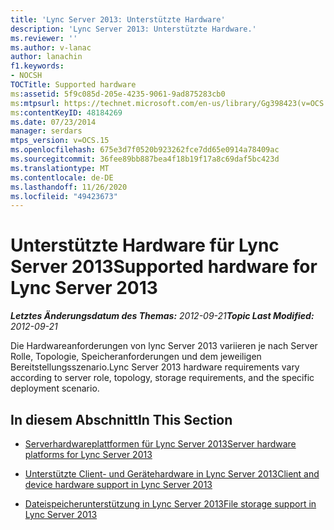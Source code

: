 ```yaml
---
title: 'Lync Server 2013: Unterstützte Hardware'
description: 'Lync Server 2013: Unterstützte Hardware.'
ms.reviewer: ''
ms.author: v-lanac
author: lanachin
f1.keywords:
- NOCSH
TOCTitle: Supported hardware
ms:assetid: 5f9c085d-205e-4235-9061-9ad875283cb0
ms:mtpsurl: https://technet.microsoft.com/en-us/library/Gg398423(v=OCS.15)
ms:contentKeyID: 48184269
ms.date: 07/23/2014
manager: serdars
mtps_version: v=OCS.15
ms.openlocfilehash: 675e3d7f0520b923262fce7dd65e0914a78409ac
ms.sourcegitcommit: 36fee89bb887bea4f18b19f17a8c69daf5bc423d
ms.translationtype: MT
ms.contentlocale: de-DE
ms.lasthandoff: 11/26/2020
ms.locfileid: "49423673"
---
```

# <a name="supported-hardware-for-lync-server-2013"></a><span data-ttu-id="da5b0-103">Unterstützte Hardware für Lync Server 2013</span><span class="sxs-lookup"><span data-stu-id="da5b0-103">Supported hardware for Lync Server 2013</span></span>

<div data-xmlns="http://www.w3.org/1999/xhtml">

<div class="topic" data-xmlns="http://www.w3.org/1999/xhtml" data-msxsl="urn:schemas-microsoft-com:xslt" data-cs="https://msdn.microsoft.com/">

<div data-asp="https://msdn2.microsoft.com/asp">



</div>

<div id="mainSection">

<div id="mainBody"><span data-ttu-id="da5b0-104">

<span> </span></span><span class="sxs-lookup"><span data-stu-id="da5b0-104">

<span> </span></span></span>

<span data-ttu-id="da5b0-105">_**Letztes Änderungsdatum des Themas:** 2012-09-21_</span><span class="sxs-lookup"><span data-stu-id="da5b0-105">_**Topic Last Modified:** 2012-09-21_</span></span>

<span data-ttu-id="da5b0-106">Die Hardwareanforderungen von lync Server 2013 variieren je nach Server Rolle, Topologie, Speicheranforderungen und dem jeweiligen Bereitstellungsszenario.</span><span class="sxs-lookup"><span data-stu-id="da5b0-106">Lync Server 2013 hardware requirements vary according to server role, topology, storage requirements, and the specific deployment scenario.</span></span>

<div>

## <a name="in-this-section"></a><span data-ttu-id="da5b0-107">In diesem Abschnitt</span><span class="sxs-lookup"><span data-stu-id="da5b0-107">In This Section</span></span>

  - [<span data-ttu-id="da5b0-108">Serverhardwareplattformen für Lync Server 2013</span><span class="sxs-lookup"><span data-stu-id="da5b0-108">Server hardware platforms for Lync Server 2013</span></span>](lync-server-2013-server-hardware-platforms.md)

  - [<span data-ttu-id="da5b0-109">Unterstützte Client- und Gerätehardware in Lync Server 2013</span><span class="sxs-lookup"><span data-stu-id="da5b0-109">Client and device hardware support in Lync Server 2013</span></span>](lync-server-2013-client-and-device-hardware-support.md)

  - [<span data-ttu-id="da5b0-110">Dateispeicherunterstützung in Lync Server 2013</span><span class="sxs-lookup"><span data-stu-id="da5b0-110">File storage support in Lync Server 2013</span></span>](lync-server-2013-file-storage-support.md)

<span data-ttu-id="da5b0-111"></div>

</div>

<span> </span>

</div>

</div>

</span><span class="sxs-lookup"><span data-stu-id="da5b0-111"></div>

</div>

<span> </span>

</div>

</div>

</span></span></div>

